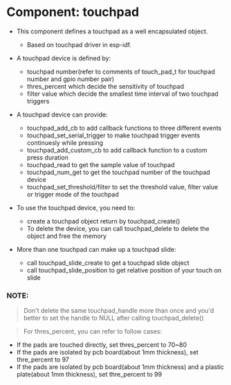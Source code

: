 # Component: touchpad

* This component defines a touchpad as a well encapsulated object.
    * Based on touchpad driver in esp-idf.

* A touchpad device is defined by:
	* touchpad number(refer to comments of touch_pad_t for touchpad number and gpio number pair) 
	* thres_percent which decide the sensitivity of touchpad
	* filter value which decide the smallest time interval of two touchpad triggers

* A touchpad device can provide:
	* touchpad_add_cb to add callback functions to three different events
	* touchpad_set_serial_trigger to make touchpad trigger events continuesly while pressing
	* touchpad_add_custom_cb to add callback function to a custom press duration
	* touchpad_read to get the sample value of touchpad
	* touchpad_num_get to get the touchpad number of the touchpad device
	* touchpad_set_threshold/filter to set the threshold value, filter value or trigger mode of the touchpad

* To use the touchpad device, you need to:
	* create a touchpad object return by touchpad_create()
	* To delete the device, you can call touchpad_delete to delete the object and free the memory

* More than one touchpad can make up a touchpad slide:
	* call touchpad_slide_create to get a touchpad slide object
	* call touchpad_slide_position to get relative position of your touch on slide

### NOTE:
> Don't delete the same touchpad_handle more than once and you'd better to set the handle to NULL after calling touchpad_delete()

> For thres_percent, you can refer to follow cases:
* If the pads are touched directly, set thres_percent to 70~80
* If the pads are isolated by pcb board(about 1mm thickness), set thre_percent to 97
* If the pads are isolated by pcb board(about 1mm thickness) and a plastic plate(about 1mm thickness), set thre_percent to 99
